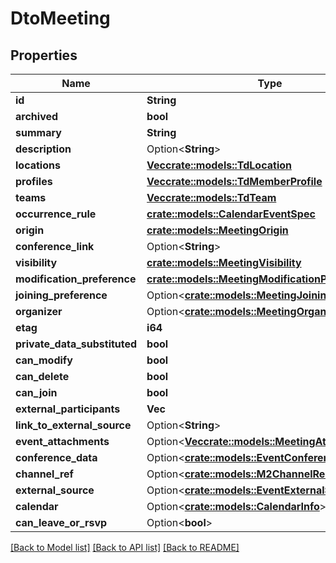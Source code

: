 # DtoMeeting

## Properties

Name | Type | Description | Notes
------------ | ------------- | ------------- | -------------
**id** | **String** |  | 
**archived** | **bool** |  | 
**summary** | **String** |  | 
**description** | Option<**String**> |  | [optional]
**locations** | [**Vec<crate::models::TdLocation>**](TD_Location.md) |  | 
**profiles** | [**Vec<crate::models::TdMemberProfile>**](TD_MemberProfile.md) |  | 
**teams** | [**Vec<crate::models::TdTeam>**](TD_Team.md) |  | 
**occurrence_rule** | [**crate::models::CalendarEventSpec**](CalendarEventSpec.md) |  | 
**origin** | [**crate::models::MeetingOrigin**](MeetingOrigin.md) |  | 
**conference_link** | Option<**String**> |  | [optional]
**visibility** | [**crate::models::MeetingVisibility**](MeetingVisibility.md) |  | 
**modification_preference** | [**crate::models::MeetingModificationPreference**](MeetingModificationPreference.md) |  | 
**joining_preference** | Option<[**crate::models::MeetingJoiningPreference**](MeetingJoiningPreference.md)> |  | [optional]
**organizer** | Option<[**crate::models::MeetingOrganizer**](MeetingOrganizer.md)> |  | [optional]
**etag** | **i64** |  | 
**private_data_substituted** | **bool** |  | 
**can_modify** | **bool** |  | 
**can_delete** | **bool** |  | 
**can_join** | **bool** |  | 
**external_participants** | **Vec<String>** |  | 
**link_to_external_source** | Option<**String**> |  | [optional]
**event_attachments** | Option<[**Vec<crate::models::MeetingAttachment>**](MeetingAttachment.md)> |  | [optional]
**conference_data** | Option<[**crate::models::EventConferenceData**](EventConferenceData.md)> |  | [optional]
**channel_ref** | Option<[**crate::models::M2ChannelRecord**](M2ChannelRecord.md)> |  | [optional]
**external_source** | Option<[**crate::models::EventExternalSource**](EventExternalSource.md)> |  | [optional]
**calendar** | Option<[**crate::models::CalendarInfo**](CalendarInfo.md)> |  | [optional]
**can_leave_or_rsvp** | Option<**bool**> |  | [optional]

[[Back to Model list]](../README.md#documentation-for-models) [[Back to API list]](../README.md#documentation-for-api-endpoints) [[Back to README]](../README.md)


